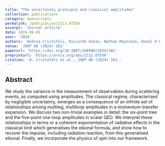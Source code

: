 ```yaml
---
title: "The uncertainty principle and classical amplitudes"
collection: publications
category: manuscripts
permalink: /publication/2112.07556
excerpt: 'Journal article'
date: 2024-06-01
year: '2024'
authors: 'Andrea Cristofoli, Riccardo Gonzo, Nathan Moynihan, Donal O’Connell, Alasdair Ross, Matteo Sergola, Chris D. White'
venue: 'JHEP 06 (2024) 181'
paperurl: 'https://doi.org/10.1007/JHEP06(2024)181'
preprinturl: 'https://arxiv.org/abs/2112.07556'
citation: 'A. Cristofoli et al., JHEP 06 (2024) 181.'
---
```


## Abstract
We study the variance in the measurement of observables during scattering events, as computed using amplitudes. The classical regime, characterised by negligible uncertainty, emerges as a consequence of an infinite set of relationships among multileg, multiloop amplitudes in a momentum-transfer expansion. We discuss two non-trivial examples in detail: the six-point tree and the five-point one-loop amplitudes in scalar QED. We interpret these relationships in terms or a coherent exponentiation of radiative effects in the classical limit which generalises the eikonal formula, and show how to recover the impulse, including radiation reaction, from this generalised eikonal. Finally, we incorporate the physics of spin into our framework. 
